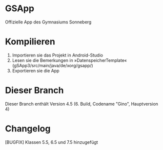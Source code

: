 GSApp
=====

Offizielle App des Gymnasiums Sonneberg

Kompilieren
============
1. Importieren sie das Projekt in Android-Studio
2. Lesen sie die Bemerkungen in »DatenspeicherTemplate« (gSApp3/src/main/java/de/xorg/gsapp/)
3. Exportieren sie die App

Dieser Branch
==============

Dieser Branch enthält Version 4.5 (6. Build, Codename "Gino", Hauptversion 4)


Changelog
==========

[BUGFIX] Klassen 5.5, 6.5 und 7.5 hinzugefügt
